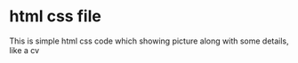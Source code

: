 # html css file                       
This is simple html css code which showing picture along with some details, like a cv
